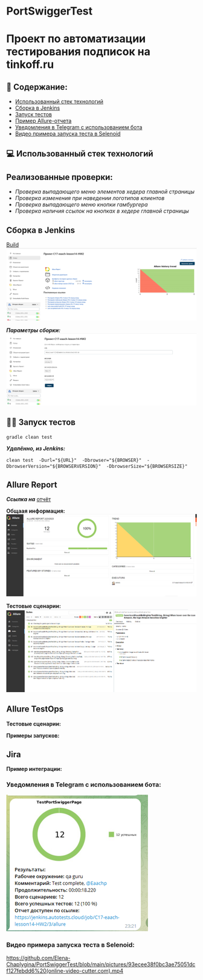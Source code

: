 # PortSwiggerTest
# Проект по автоматизации тестирования подписок на tinkoff.ru
## :pushpin: Содержание:

- [Использованный стек технологий](#computer-использованный-стек-технологий)
- [Сборка в Jenkins](#-сборка-в-jenkins)
- [Запуск тестов](#running_woman-запуск-тестов)
- [Пример Allure-отчета](#-пример-allure-отчета)
- [Уведомления в Telegram с использованием бота](#-уведомления-в-telegram-с-использованием-бота)
- [Видео примера запуска теста в Selenoid](#-видео-примера-запуска-теста-в-selenoid)

## :computer: Использованный стек технологий






## Реализованные проверки:

- *Проверка выпадающего меню элементов хедера главной страницы*
- *Проверка изменения при наведении логотипов клиентов*
- *Проверка выпадающего меню кнопки гамбургера*
- *Проверка наличия ссылок на кнопках в хедере главной страницы*





##  Сборка в Jenkins
[Build](https://jenkins.autotests.cloud/job/C17-eaach-lesson14-HW2/)
![jenkins_build](/pictures/jenkins.png)

__*Параметры сборки:*__
![jenkins_parameters](/pictures/jenkins_2.png)

## :running_woman: Запуск тестов
```
gradle clean test
```

__*Удалённо, из Jenkins:*__

```
clean test  -Durl="${URL}"  -Dbrowser="${BROWSER}"  -DbrowserVersion="${BROWSERVERSION}"  -DbrowserSize="${BROWSERSIZE}"
```




## Allure Report
__*Ссылка на*__ [отчёт](https://jenkins.autotests.cloud/job/C17-eaach-lesson14-HW2/3/allure/)


__Общаая информация:__
![allure_overview](/pictures/allure.png)


__Тестовые сценарии:__
![allure_tc](/pictures/allure_2.png)


## Allure TestOps


__Тестовые сценарии:__


__Примеры запусков:__


## Jira
__Пример интеграции:__



### Уведомления в Telegram с использованием бота:
![bot_result](/pictures/telegram.png)

### Видео примера запуска теста в Selenoid:
https://github.com/Elena-Chaplygina/PortSwiggerTest/blob/main/pictures/93ecee38f0bc3ae75051dcf127febdd6%20(online-video-cutter.com).mp4
